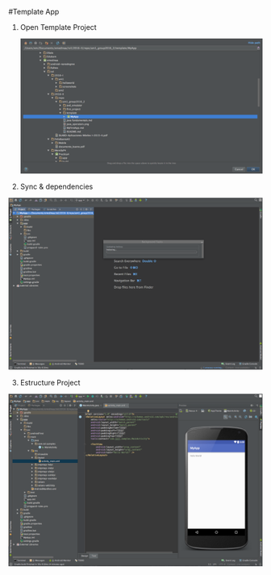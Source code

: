 #Template App

1. Open Template Project

    ![](https://github.com/ISILAndroid/am1_group2016_2/blob/Lesson1/template/template01.png)

2. Sync & dependencies
  
  ![](https://github.com/ISILAndroid/am1_group2016_2/blob/Lesson1/template/template02.png)

3. Estructure Project

  ![](https://github.com/ISILAndroid/am1_group2016_2/blob/Lesson1/template/template03.png)
